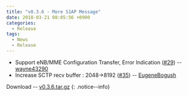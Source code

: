 ```yaml
---
title: "v0.3.6 - More S1AP Message"
date: 2018-03-21 08:05:56 +0900
categories:
  - Release
tags:
  - News
  - Release
---
```


- Support eNB/MME Configuration Transfer, Error Indication ([#29](https://github.com/open5gs/nextepc/issues/29)) -- [wayne43290](https://github.com/wayne43290)
- Increase SCTP recv buffer : 2048->8192 ([#35](https://github.com/open5gs/nextepc/issues/35)) -- [EugeneBogush](https://github.com/EugeneBogush)

Download -- [v0.3.6.tar.gz](https://github.com/open5gs/nextepc/archive/v0.3.6.tar.gz)
{: .notice--info}
